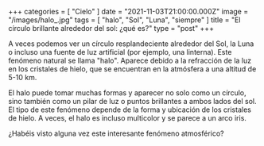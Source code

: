 +++
categories = [ "Cielo" ]
date = "2021-11-03T21:00:00.000Z"
image = "/images/halo_.jpg"
tags = [ "halo", "Sol", "Luna", "siempre" ]
title = "El círculo brillante alrededor del sol: ¿qué es?"
type = "post"
+++

A veces podemos ver un círculo resplandeciente alrededor del Sol, la Luna o incluso una fuente de luz artificial (por ejemplo, una linterna). Este fenómeno natural se llama "halo". Aparece debido a la refracción de la luz en los cristales de hielo, que se encuentran en la atmósfera a una altitud de 5-10 km.  
  
El halo puede tomar muchas formas y aparecer no solo como un círculo, sino también como un pilar de luz o puntos brillantes a ambos lados del sol. El tipo de este fenómeno depende de la forma y ubicación de los cristales de hielo. A veces, el halo es incluso multicolor y se parece a un arco iris.  
  
¿Habéis visto alguna vez este interesante fenómeno atmosférico?
